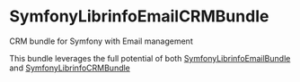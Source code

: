 # SymfonyLibrinfoEmailCRMBundle
CRM bundle for Symfony with Email management

This bundle leverages the full potential of both [SymfonyLibrinfoEmailBundle](https://github.com/libre-informatique/SymfonyLibrinfoEmailBundle) and [SymfonyLibrinfoCRMBundle](https://github.com/libre-informatique/SymfonyLibrinfoCRMBundle)
